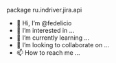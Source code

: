 package ru.indriver.jira.api
- 👋 Hi, I’m @fedelicio
- 👀 I’m interested in ...
- 🌱 I’m currently learning ...
- 💞️ I’m looking to collaborate on ...
- 📫 How to reach me ...

<!---
fedelicio/fedelicio is a ✨ special ✨ repository because its `README.md` (this file) appears on your GitHub profile.
You can click the Preview link to take a look at your changes.
--->
